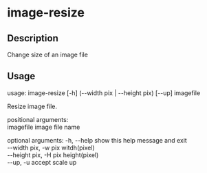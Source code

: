 # image-resize

## Description

Change size of an image file

## Usage

usage: image-resize [-h] (--width pix | --height pix) [--up] imagefile

Resize image file.

positional arguments:  
  imagefile             image file name

optional arguments:
  -h, --help            show this help message and exit  
  --width pix, -w pix   witdh(pixel)  
  --height pix, -H pix  height(pixel)  
  --up, -u              accept scale up  
  

